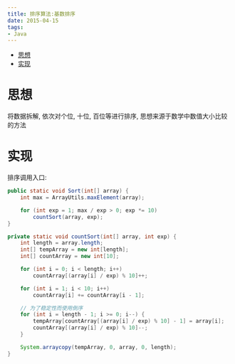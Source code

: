 ```yaml
---
title: 排序算法:基数排序
date: 2015-04-15
tags:
- Java
---
```

<!-- TOC -->

- [思想](#思想)
- [实现](#实现)

<!-- /TOC -->
# 思想

将数据拆解, 依次对个位, 十位, 百位等进行排序, 思想来源于数学中数值大小比较的方法

# 实现

排序调用入口:

```Java
public static void Sort(int[] array) {
    int max = ArrayUtils.maxElement(array);

    for (int exp = 1; max / exp > 0; exp *= 10)
        countSort(array, exp);
}
```


```Java
private static void countSort(int[] array, int exp) {
    int length = array.length;
    int[] tempArray = new int[length];
    int[] countArray = new int[10];

    for (int i = 0; i < length; i++)
        countArray[(array[i] / exp) % 10]++;

    for (int i = 1; i < 10; i++)
        countArray[i] += countArray[i - 1];

    // 为了稳定性而使用倒序
    for (int i = length - 1; i >= 0; i--) {
        tempArray[countArray[(array[i] / exp) % 10] - 1] = array[i];
        countArray[(array[i] / exp) % 10]--;
    }

    System.arraycopy(tempArray, 0, array, 0, length);
}
```


